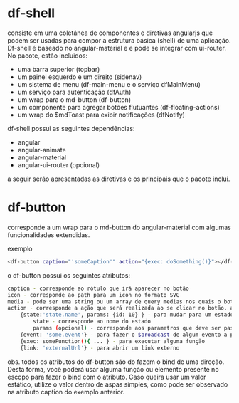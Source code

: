 # df-shell
consiste em uma coletânea de componentes e diretivas angularjs que podem ser usadas para compor a  estrutura básica (shell) de uma aplicação. Df-shell é baseado no angular-material e e pode se integrar com ui-router. No pacote, estão incluidos:
- uma barra superior (topbar)
- um painel esquerdo e um direito (sidenav)
- um sistema de menu (df-main-menu e o serviço dfMainMenu)
- um serviço para autenticação (dfAuth)
- um wrap para o md-button (df-button)
- um componente para agregar botões flutuantes (df-floating-actions)
- um wrap do $mdToast para exibir notificações (dfNotify)

df-shell possui as seguintes dependências:
- angular
- angular-animate
- angular-material
- angular-ui-router (opcional)

a seguir serão apresentadas as diretivas e os principais que o pacote inclui.

# df-button
corresponde a um wrap para o md-button do angular-material com algumas funcionalidades extendidas.

exemplo
```sh
<df-button caption="'someCaption'" action="{exec: doSomething()}"></df-button>
```
o df-button possui os seguintes atributos:
```sh
caption - corresponde ao rótulo que irá aparecer no botão
icon - corresponde ao path para um icon no formato SVG
media - pode ser uma string ou um array de query medias nos quais o botão ficará visível. ex. "'sm'", "'md'", ['sm', 'md'], "'gt-md'".
action - corresponde a ação que será realizada ao se clicar no botão. action deve receber um objeto nos seguintes formatos
    {state:'state.name', params: {id: 10} } - para mudar para um estado específico configurado no ui-router
        state - corresponde ao nome do estado
        params (opcional) - corresponde aos parametros que deve ser passados para o estado
    {event: 'some.event'} - para fazer o $broadcast de algum evento a partir do $rootScope.
    {exec: someFunction(){ ... } - para executar alguma função
    {link: 'externalUrl'} - para abrir um link externo
```
obs. todos os atributos do df-button são do fazem o bind de uma direção. Desta forma, você poderá usar alguma função ou elemento presente no escopo para fazer o bind com o atributo. Caso queira usar um valor estático, utilize o valor dentro de aspas simples, como pode ser observado na atributo caption do exemplo anterior.